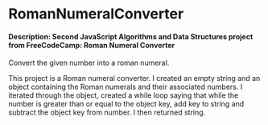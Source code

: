 # RomanNumeralConverter
#### Description: Second JavaScript Algorithms and Data Structures project from FreeCodeCamp: Roman Numeral Converter
Convert the given number into a roman numeral.

This project is a Roman numeral converter. I created an empty string and an object containing the Roman numerals and their associated numbers. I iterated through the object, created a while loop saying that while the number is greater than or equal to the object key, add key to string and subtract the object key from number. I then returned string.
